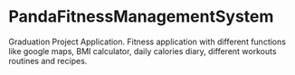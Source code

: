 # PandaFitnessManagementSystem
Graduation Project Application. Fitness application with different functions like google maps, BMI calculator, daily calories diary, different workouts routines and recipes.

